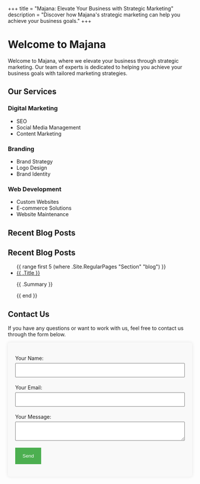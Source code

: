 +++
title = "Majana: Elevate Your Business with Strategic Marketing"
description = "Discover how Majana's strategic marketing can help you achieve your business goals."
+++

# Welcome to Majana

Welcome to Majana, where we elevate your business through strategic marketing. Our team of experts is dedicated to helping you achieve your business goals with tailored marketing strategies.

## Our Services

### Digital Marketing
- SEO
- Social Media Management
- Content Marketing

### Branding
- Brand Strategy
- Logo Design
- Brand Identity

### Web Development
- Custom Websites
- E-commerce Solutions
- Website Maintenance

## Recent Blog Posts

<h2>Recent Blog Posts</h2>
<ul>
  {{ range first 5 (where .Site.RegularPages "Section" "blog") }}
    <li>
      <a href="{{ .RelPermalink }}">{{ .Title }}</a>
      <p>{{ .Summary }}</p>
    </li>
  {{ end }}
</ul>

## Contact Us

If you have any questions or want to work with us, feel free to contact us through the form below.

<form name="contact" method="POST" data-netlify="true" style="max-width: 600px; margin: auto; padding: 20px; background-color: #f9f9f9; border-radius: 5px; box-shadow: 0 0 10px rgba(0, 0, 0, 0.1);">
  <p>
    <label>Your Name: <input type="text" name="name" required style="width: 100%; padding: 10px; margin: 5px 0;" /></label>
  </p>
  <p>
    <label>Your Email: <input type="email" name="email" required style="width: 100%; padding: 10px; margin: 5px 0;" /></label>
  </p>
  <p>
    <label>Your Message: <textarea name="message" required style="width: 100%; padding: 10px; margin: 5px 0;"></textarea></label>
  </p>
  <p>
    <button type="submit" style="background-color: #4CAF50; color: white; padding: 15px 20px; border: none; cursor: pointer;">Send</button>
  </p>
</form>

